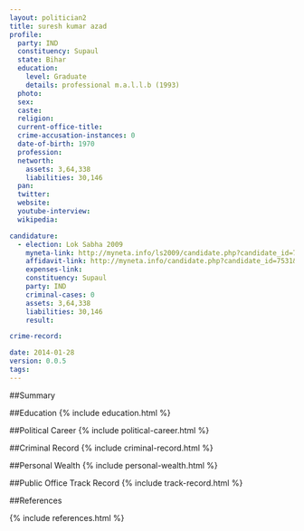 ```yaml
---
layout: politician2
title: suresh kumar azad
profile: 
  party: IND
  constituency: Supaul
  state: Bihar
  education: 
    level: Graduate
    details: professional m.a.l.l.b (1993)
  photo: 
  sex: 
  caste: 
  religion: 
  current-office-title: 
  crime-accusation-instances: 0
  date-of-birth: 1970
  profession: 
  networth: 
    assets: 3,64,338
    liabilities: 30,146
  pan: 
  twitter: 
  website: 
  youtube-interview: 
  wikipedia: 

candidature: 
  - election: Lok Sabha 2009
    myneta-link: http://myneta.info/ls2009/candidate.php?candidate_id=7531
    affidavit-link: http://myneta.info/candidate.php?candidate_id=7531&scan=original
    expenses-link: 
    constituency: Supaul 
    party: IND
    criminal-cases: 0
    assets: 3,64,338
    liabilities: 30,146
    result:  

crime-record: 

date: 2014-01-28
version: 0.0.5
tags: 
---
```

##Summary


##Education
{% include education.html %}


##Political Career
{% include political-career.html %}


##Criminal Record
{% include criminal-record.html %}


##Personal Wealth
{% include personal-wealth.html %}


##Public Office Track Record
{% include track-record.html %}


##References


{% include references.html %}
